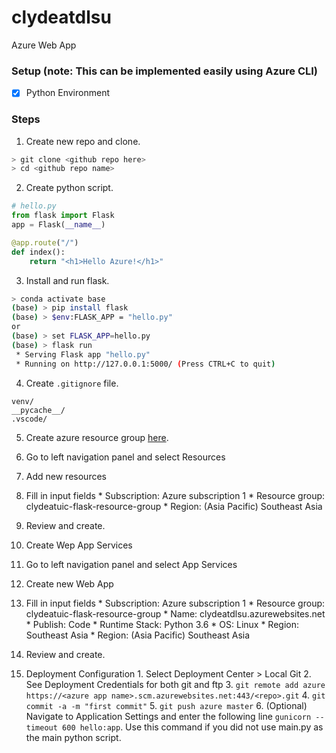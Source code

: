 # clydeatdlsu
Azure Web App

### Setup (note: This can be implemented easily using Azure CLI)
- [x] Python Environment

### Steps

1. Create new repo and clone.
```bash
> git clone <github repo here>
> cd <github repo name>
```

2. Create python script.
```python
# hello.py
from flask import Flask
app = Flask(__name__)

@app.route("/")
def index():
    return "<h1>Hello Azure!</h1>"
```

3. Install and run flask.
```bash
> conda activate base
(base) > pip install flask
(base) > $env:FLASK_APP = "hello.py"
or
(base) > set FLASK_APP=hello.py
(base) > flask run
 * Serving Flask app "hello.py"
 * Running on http://127.0.0.1:5000/ (Press CTRL+C to quit)
```

4. Create ```.gitignore``` file.
```text
venv/
__pycache__/
.vscode/
```

5. Create azure resource group [here](https://portal.azure.com/#home).
  1. Go to left navigation panel and select Resources
  2. Add new resources
  3. Fill in input fields
    * Subscription: Azure subscription 1
    * Resource group: clydeatuic-flask-resource-group
    * Region: (Asia Pacific) Southeast Asia
  4. Review and create.

6. Create Wep App Services
  1. Go to left navigation panel and select App Services
  2. Create new Web App
  3. Fill in input fields
    * Subscription: Azure subscription 1
    * Resource group: clydeatuic-flask-resource-group
    * Name: clydeatdlsu.azurewebsites.net
    * Publish: Code
    * Runtime Stack: Python 3.6
    * OS: Linux
    * Region: Southeast Asia
    * Region: (Asia Pacific) Southeast Asia
  4. Review and create.

  7. Deployment Configuration
    1. Select Deployment Center > Local Git
    2. See Deployment Credentials for both git and ftp
    3. ```git remote add azure https://<azure app name>.scm.azurewebsites.net:443/<repo>.git```
    4. ```git commit -a -m "first commit"```
    5. ```git push azure master```
    6. (Optional) Navigate to Application Settings and enter the following line ```gunicorn --timeout 600 hello:app```. Use this command if you did not use main.py as the main python script.